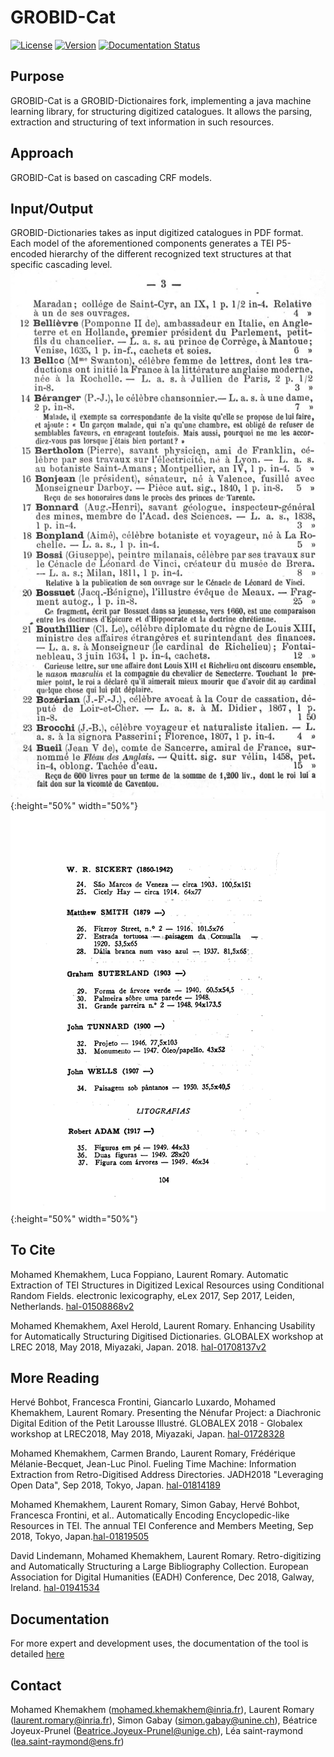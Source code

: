 # GROBID-Cat

[![License](http://img.shields.io/:license-apache-blue.svg)](http://www.apache.org/licenses/LICENSE-2.0.html)
[![Version](https://img.shields.io/badge/version-1.0.0--SNAPSHOT-pink.svg)](https://github.com/MedKhem/grobid-cat/blob/master/README.md)
[![Documentation Status](https://readthedocs.org/projects/grobid-dictionaries/badge/?version=latest)](https://readthedocs.org/projects/grobid-dictionaries/?badge=latest) 
## Purpose

GROBID-Cat is a GROBID-Dictionaires fork, implementing a java machine learning library, for structuring digitized catalogues. It allows the parsing, extraction and structuring of text information in such resources. 

## Approach

GROBID-Cat is based on cascading CRF models. 

## Input/Output

GROBID-Dictionaries takes as input digitized catalogues in PDF format. Each model of the aforementioned components generates a TEI P5-encoded hierarchy of the different recognized text structures at that specific cascading level.
![Cat1](docs/img/1873-08-RDA-N037.jpg){:height="50%" width="50%"}
![Cat2](docs/img/bienal_saoPaulo_1951.jpg){:height="50%" width="50%"}


## To Cite

Mohamed Khemakhem, Luca Foppiano, Laurent Romary. Automatic Extraction of TEI Structures in Digitized Lexical Resources using Conditional Random Fields. electronic lexicography, eLex 2017, Sep 2017, Leiden, Netherlands. [hal-01508868v2](https://hal.archives-ouvertes.fr/hal-01508868v2)

Mohamed Khemakhem, Axel Herold, Laurent Romary. Enhancing Usability for Automatically Structuring Digitised Dictionaries. GLOBALEX workshop at LREC 2018, May 2018, Miyazaki, Japan. 2018.  [hal-01708137v2](https://hal.archives-ouvertes.fr/hal-01708137v2)

## More Reading
Hervé Bohbot, Francesca Frontini, Giancarlo Luxardo, Mohamed Khemakhem, Laurent Romary. Presenting the Nénufar Project: a Diachronic Digital Edition of the Petit Larousse Illustré. GLOBALEX 2018 - Globalex workshop at LREC2018, May 2018, Miyazaki, Japan. [hal-01728328](https://hal.archives-ouvertes.fr/hal-01728328v1)

Mohamed Khemakhem, Carmen Brando, Laurent Romary, Frédérique Mélanie-Becquet, Jean-Luc Pinol. Fueling Time Machine: Information Extraction from Retro-Digitised Address Directories. JADH2018 "Leveraging Open Data", Sep 2018, Tokyo, Japan.  [hal-01814189](https://hal.archives-ouvertes.fr/hal-01814189v1)

Mohamed Khemakhem, Laurent Romary, Simon Gabay, Hervé Bohbot, Francesca Frontini, et al.. Automatically Encoding Encyclopedic-like Resources in TEI. The annual TEI Conference and Members Meeting, Sep 2018, Tokyo, Japan.[hal-01819505](https://hal.archives-ouvertes.fr/hal-01819505v1)

David Lindemann, Mohamed Khemakhem, Laurent Romary. Retro-digitizing and Automatically Structuring a Large Bibliography Collection. European Association for Digital Humanities (EADH) Conference, Dec 2018, Galway, Ireland. [hal-01941534](https://hal.archives-ouvertes.fr/hal-01941534v1)

## Documentation
For more expert and development uses, the documentation of the tool is detailed [here](http://grobid-dictionaries.readthedocs.io/en/latest/)



## Contact
Mohamed Khemakhem (<mohamed.khemakhem@inria.fr>), Laurent Romary (<laurent.romary@inria.fr>), Simon Gabay (<simon.gabay@unine.ch>), Béatrice Joyeux-Prunel (<Beatrice.Joyeux-Prunel@unige.ch>), Léa saint-raymond (<lea.saint-raymond@ens.fr>)
